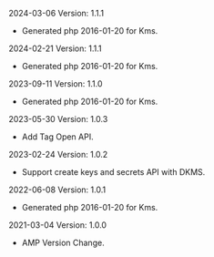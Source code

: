 2024-03-06 Version: 1.1.1
- Generated php 2016-01-20 for Kms.

2024-02-21 Version: 1.1.1
- Generated php 2016-01-20 for Kms.

2023-09-11 Version: 1.1.0
- Generated php 2016-01-20 for Kms.

2023-05-30 Version: 1.0.3
- Add Tag Open API.

2023-02-24 Version: 1.0.2
- Support create keys and secrets API with DKMS.

2022-06-08 Version: 1.0.1
- Generated php 2016-01-20 for Kms.

2021-03-04 Version: 1.0.0
- AMP Version Change.

